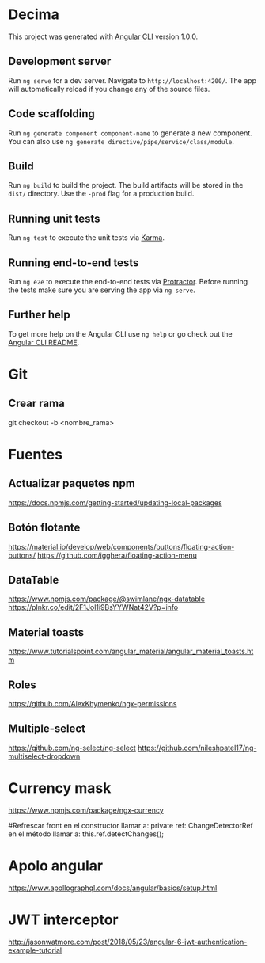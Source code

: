 # Decima

This project was generated with [Angular CLI](https://github.com/angular/angular-cli) version 1.0.0.

## Development server

Run `ng serve` for a dev server. Navigate to `http://localhost:4200/`. The app will automatically reload if you change any of the source files.

## Code scaffolding

Run `ng generate component component-name` to generate a new component. You can also use `ng generate directive/pipe/service/class/module`.

## Build

Run `ng build` to build the project. The build artifacts will be stored in the `dist/` directory. Use the `-prod` flag for a production build.

## Running unit tests

Run `ng test` to execute the unit tests via [Karma](https://karma-runner.github.io).

## Running end-to-end tests

Run `ng e2e` to execute the end-to-end tests via [Protractor](http://www.protractortest.org/).
Before running the tests make sure you are serving the app via `ng serve`.

## Further help

To get more help on the Angular CLI use `ng help` or go check out the [Angular CLI README](https://github.com/angular/angular-cli/blob/master/README.md).


# Git
## Crear rama
git checkout -b <nombre_rama>


# Fuentes
## Actualizar paquetes npm
https://docs.npmjs.com/getting-started/updating-local-packages

## Botón flotante
https://material.io/develop/web/components/buttons/floating-action-buttons/
https://github.com/igghera/floating-action-menu

## DataTable
https://www.npmjs.com/package/@swimlane/ngx-datatable
https://plnkr.co/edit/2F1Jol1i9BsYYWNat42V?p=info

## Material toasts
https://www.tutorialspoint.com/angular_material/angular_material_toasts.htm

## Roles
https://github.com/AlexKhymenko/ngx-permissions

## Multiple-select
https://github.com/ng-select/ng-select
https://github.com/nileshpatel17/ng-multiselect-dropdown

# Currency mask
https://www.npmjs.com/package/ngx-currency

#Refrescar front
en el constructor llamar a: private ref: ChangeDetectorRef
en el método llamar a: this.ref.detectChanges();

# Apolo angular
https://www.apollographql.com/docs/angular/basics/setup.html

# JWT interceptor
http://jasonwatmore.com/post/2018/05/23/angular-6-jwt-authentication-example-tutorial